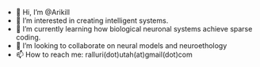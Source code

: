 - 👋 Hi, I’m @Arikill
- 👀 I’m interested in creating intelligent systems.
- 🌱 I’m currently learning how biological neuronal systems achieve sparse coding.
- 💞️ I’m looking to collaborate on neural models and neuroethology
- 📫 How to reach me: ralluri(dot)utah(at)gmail(dot)com

<!---
Arikill/Arikill is a ✨ special ✨ repository because its `README.md` (this file) appears on your GitHub profile.
You can click the Preview link to take a look at your changes.
--->

